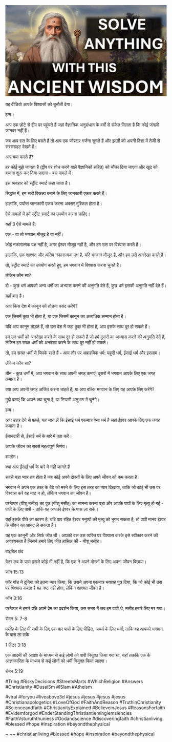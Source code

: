 ![Video cover image](../cover.jpg "cover photo")

यह वीडियो आपके विश्वासों को चुनौती देगा।

हम्म।

आप एक छोटे से द्वीप पर पहुंचते हैं जहां वैज्ञानिक अनुसंधान के वर्षों से संकेत मिलता है कि कोई जंगली जानवर नहीं हैं।

जब आप रात के लिए बसते हैं तो आप एक जोरदार गर्जना सुनते हैं और झाड़ी को अपनी दिशा में तेजी से सरसराहट देखते हैं।

आप क्या करते हैं?

हर कोई मुझे जानता है (द्वीप पर शोध करने वाले वैज्ञानिकों सहित) को चौंका दिया जाएगा और खुद को बचाना शुरू कर दिया जाएगा - बस मामले में।

इस व्यवहार को स्ट्रीट स्मार्ट कहा जाता है।

सिद्धांत में, हम सही विकल्प बनाने के लिए जानकारी एकत्र करते हैं।

हालांकि, पर्याप्त जानकारी एकत्र करना अक्सर मुश्किल होता है।

ऐसे मामलों में हमें स्ट्रीट स्मार्ट का उपयोग करना चाहिए।

यहाँ 3 ऐसे मामले हैं:

एक - या तो भगवान मौजूद है या नहीं।

कोई नकारात्मक पक्ष नहीं है, अगर ईश्वर मौजूद नहीं है, और हम उस पर विश्वास करते हैं।

हालांकि, एक शाश्वत और अंतिम नकारात्मक पक्ष है, यदि भगवान मौजूद है, और हम उसे अनदेखा करते हैं।

तो, स्ट्रीट स्मार्ट का उपयोग करते हुए, हम भगवान में विश्वास करना चुनते हैं।

लेकिन कौन सा?

दो - कुछ धर्म आपको अन्य धर्मों का अभ्यास करने की अनुमति देते हैं, कुछ धर्म इसकी अनुमति नहीं देते हैं।

यहाँ बात है।

आप किस देश में कानून को तोड़ना पसंद करेंगे?

एक जिसमें कुछ भी होता है, या एक जिसमें कानून का अत्यधिक सम्मान होता है।

यदि आप कानून तोड़ते हैं, तो उस देश में जहां कुछ भी होता है, आप इसके साथ दूर हो सकते हैं।

हम उन धर्मों को अनदेखा करने के साथ दूर हो सकते हैं जो हमें दूसरों का अभ्यास करने की अनुमति देते हैं, लेकिन हम सख्त धर्मों को अनदेखा करने के साथ दूर नहीं हो सकते।

तो, हम सख्त धर्मों से चिपके रहते हैं - आम तौर पर अब्राहमिक धर्म: यहूदी धर्म, ईसाई धर्म और इस्लाम।

लेकिन कौन सा?

तीन - कुछ धर्मों में, आप भगवान के साथ अपनी जगह कमाएं; दूसरों में भगवान आपके लिए एक जगह कमाता है।

क्या आप अपनी जगह अर्जित करना चाहते हैं; या आप बल्कि भगवान के लिए यह आपके लिए करेंगे?

मुझे बताएं कि आपने क्या चुना है, या टिप्पणी अनुभाग में चुनेंगे।

हम्म।

आप उत्तर देने से पहले, यह जान लें कि ईसाई धर्म एकमात्र ऐसा धर्म है जहां ईश्वर आपके लिए एक जगह कमाता है।

ईमानदारी से, ईसाई धर्म के बारे में पता करें।

आपके जीवन का सबसे महत्वपूर्ण निर्णय।

शालोम।

क्या आप ईसाई धर्म के बारे में नहीं जानते हैं

सबसे बड़ा प्यार तब होता है जब कोई अपने दोस्तों के लिए अपने जीवन को कम करता है।

भगवान ने अपने एक तरह के बेटे को मरने के लिए इस तरह का प्यार दिखाया, ताकि जो कोई भी उस पर विश्वास करे वह नष्ट न हो, लेकिन भगवान का जीवन है।

परमेश्वर (यीशु मसीह) का पुत्र (यीशु मसीह) का सामना करना पड़ा और आपके पापों के लिए मृत्यु हो गई - पापी के लिए पापी - ताकि वह आपको ईश्वर के पास ला सके।

यहाँ इसके पीछे का कारण है: यदि पाप रहित ईश्वर मनुष्यों की मृत्यु को भुगत सकता है, तो पापी मानव ईश्वर के जीवन का आनंद ले सकता है।

यह एक कानूनी और सिर्फ जीत थी। आपको बस उस व्यक्ति पर विश्वास करके इसे स्वीकार करने की आवश्यकता है जिसने हमारे लिए जीत हासिल की - यीशु मसीह।

बाइबिल छंद

ग्रेटर लव के पास इससे कोई भी नहीं है, कि एक ने अपने दोस्तों के लिए अपना जीवन बिछाया।

जॉन 15:13

फॉर गॉड ने दुनिया को इतना प्यार किया, कि उसने अपना एकमात्र भयावह पुत्र दिया, कि जो कोई भी उस पर विश्वास करता है वह नष्ट नहीं होगा, लेकिन शाश्वत जीवन है।

जॉन 3:16

परमेश्वर ने हमारे प्रति अपने प्रेम का प्रदर्शन किया, उस समय में जब हम पापी थे, मसीह हमारे लिए मर गया।

रोमन 5: 7-8

मसीह के लिए भी सभी के लिए एक बार पापों के लिए पीड़ित, अधर्म के लिए धर्मी, ताकि वह आपको भगवान के पास ला सके

1 पीटर 3:18

एक आदमी की अवज्ञा के माध्यम से कई लोगों को पापी नियुक्त किया गया था, यहां तक ​​कि एक के आज्ञाकारिता के माध्यम से कई लोगों को धर्मी नियुक्त किया जाएगा।

रोमन 5:19

#Tring #RiskyDecisions #StreetsMarts #WhichReligion #Answers #Christianity #DusaiSm #ISlam #Atheism

#viral #foryou #liveabove3d #jesus #jesus #jesus #jesus #Christianapologetics #LoveOfGod #FaithAndReason #TruthinChristianity #Scienceandfaith #ChristianityExplained #BelieveinJesus #ReasonsForfaith #Evidemforgod #EnderStandingThristiantiemingiemsiencies #FaithVsturuththuniess #Godandscience #discoveringfaith #christianliving #blessed #hope #inspiration #beyondthephysical

~ ~~ #christianliving #blessed #hope #inspiration #beyondthephysical